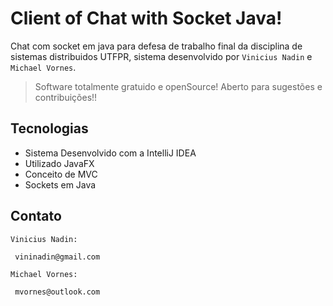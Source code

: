 # Client of Chat with Socket Java!

Chat com socket em java para defesa de trabalho final da disciplina de sistemas distribuidos UTFPR, sistema desenvolvido por `Vinicius Nadin` e `Michael Vornes`.

> Software totalmente gratuido e openSource! Aberto para sugestões e contribuições!!

## Tecnologias

- Sistema Desenvolvido com a IntelliJ IDEA
- Utilizado JavaFX
- Conceito de MVC
- Sockets em Java

## Contato

`Vinicius Nadin:`
```sh
 vininadin@gmail.com
```
`Michael Vornes:`
```sh
 mvornes@outlook.com
```
